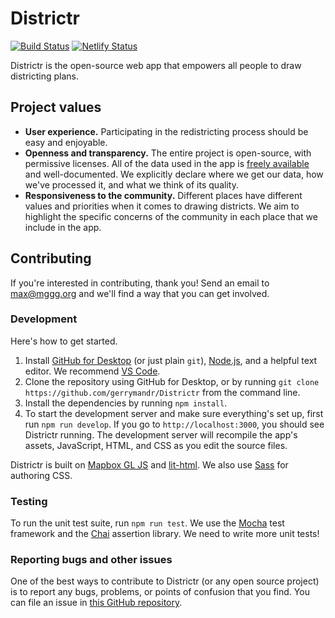 # Districtr

[![Build Status](https://travis-ci.com/districtr/districtr.svg?branch=master)](https://travis-ci.com/districtr/districtr) [![Netlify Status](https://api.netlify.com/api/v1/badges/4e80556f-ee5a-459d-b9da-f366e3210df7/deploy-status)](https://app.netlify.com/sites/districtr/deploys)

Districtr is the open-source web app that empowers all people to draw districting plans.

## Project values

- **User experience.** Participating in the redistricting process should be easy and enjoyable.
- **Openness and transparency.** The entire project is open-source, with permissive licenses.
  All of the data used in the app is [freely available](https://github.com/mggg-states) and well-documented.
  We explicitly declare where we get our data, how we've processed it, and what we think of its quality.
- **Responsiveness to the community.** Different places have different values and priorities when
  it comes to drawing districts. We aim to highlight the specific concerns of the community in each place
  that we include in the app.

## Contributing

If you're interested in contributing, thank you! Send an email to [max@mggg.org](mailto:max@mggg.org)
and we'll find a way that you can get involved.

### Development

Here's how to get started. 

1. Install [GitHub for Desktop](https://desktop.github.com/) (or just plain `git`),
  [Node.js](https://nodejs.org/en/), and a helpful text editor. We recommend
  [VS Code](https://code.visualstudio.com/).
2. Clone the repository using GitHub for Desktop, or by running
  `git clone https://github.com/gerrymandr/Districtr` from the command line.
3. Install the dependencies by running `npm install`.
4. To start the development server and make sure everything's set up, first run `npm run develop`.
  If you go to `http://localhost:3000`, you should see Districtr running. The development
  server will recompile the app's assets, JavaScript, HTML, and CSS as you edit the source files.

Districtr is built on [Mapbox GL JS](https://docs.mapbox.com/mapbox-gl-js/api/)
and [lit-html](https://lit-html.polymer-project.org/guide). We also use [Sass](https://sass-lang.com/)
for authoring CSS.

### Testing

To run the unit test suite, run `npm run test`. We use the [Mocha](https://mochajs.org/)
test framework and the [Chai](https://www.chaijs.com/) assertion library.
We need to write more unit tests!

### Reporting bugs and other issues

One of the best ways to contribute to Districtr (or any open source project) is
to report any bugs, problems, or points of confusion that you find. You can file an
issue in [this GitHub repository](https://github.com/gerrymandr/Districtr/issues).
